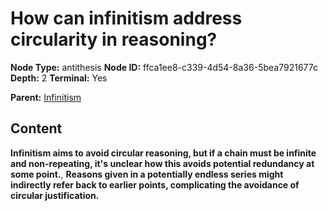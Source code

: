 # How can infinitism address circularity in reasoning?

**Node Type:** antithesis
**Node ID:** ffca1ee8-c339-4d54-8a36-5bea7921677c
**Depth:** 2
**Terminal:** Yes

**Parent:** [Infinitism](infinitism.md)

## Content

**Infinitism aims to avoid circular reasoning, but if a chain must be infinite and non-repeating, it's unclear how this avoids potential redundancy at some point.**, **Reasons given in a potentially endless series might indirectly refer back to earlier points, complicating the avoidance of circular justification.**

